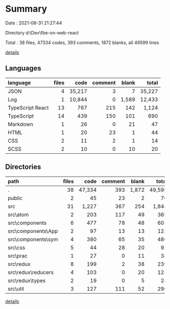 # Summary

Date : 2021-08-31 21:27:44

Directory d:\Dev\fbe-on-web-react

Total : 38 files,  47334 codes, 393 comments, 1872 blanks, all 49599 lines

[details](details.md)

## Languages
| language | files | code | comment | blank | total |
| :--- | ---: | ---: | ---: | ---: | ---: |
| JSON | 4 | 35,217 | 3 | 7 | 35,227 |
| Log | 1 | 10,844 | 0 | 1,589 | 12,433 |
| TypeScript React | 13 | 767 | 215 | 142 | 1,124 |
| TypeScript | 14 | 439 | 150 | 101 | 690 |
| Markdown | 1 | 26 | 0 | 21 | 47 |
| HTML | 1 | 20 | 23 | 1 | 44 |
| CSS | 2 | 11 | 2 | 1 | 14 |
| SCSS | 2 | 10 | 0 | 10 | 20 |

## Directories
| path | files | code | comment | blank | total |
| :--- | ---: | ---: | ---: | ---: | ---: |
| . | 38 | 47,334 | 393 | 1,872 | 49,599 |
| public | 2 | 45 | 23 | 2 | 70 |
| src | 31 | 1,227 | 367 | 254 | 1,848 |
| src\atom | 2 | 203 | 117 | 49 | 369 |
| src\components | 6 | 477 | 78 | 48 | 603 |
| src\components\App | 2 | 97 | 13 | 13 | 123 |
| src\components\sym | 4 | 380 | 65 | 35 | 480 |
| src\css | 5 | 44 | 28 | 20 | 92 |
| src\prac | 1 | 27 | 0 | 11 | 38 |
| src\redux | 8 | 199 | 2 | 38 | 239 |
| src\redux\reducers | 4 | 103 | 0 | 20 | 123 |
| src\redux\types | 2 | 19 | 0 | 5 | 24 |
| src\util | 3 | 127 | 111 | 52 | 290 |

[details](details.md)